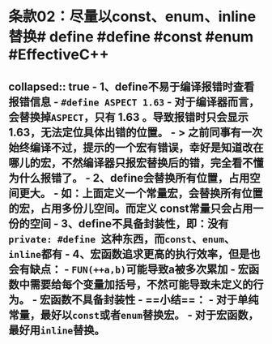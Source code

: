 # 条款02：尽量以const、enum、inline替换# define #define #const #enum #EffectiveC++
collapsed:: true
	- 1、define不易于编译报错时查看报错信息
		- `#define ASPECT 1.63`
		- 对于编译器而言，会替换掉`ASPECT`，只有 1.63 。导致报错时只会显示1.63，无法定位具体出错的位置。
			- > 之前同事有一次始终编译不过，提示的一个宏有错误，幸好是知道改在哪儿的宏，不然编译器只报宏替换后的错，完全看不懂为什么报错了。
	- 2、define会替换所有位置，占用空间更大。
		- 如：上面定义一个常量宏，会替换所有位置的宏，占用多份儿空间。而定义 const常量只会占用一份的空间
	- 3、define不具备封装性，即：没有`private: #define `这种东西，而`const`、`enum`、`inline`都有
	- 4、宏函数追求更高的执行效率，但是也会有缺点：
		- `FUN(++a,b)`可能导致a被多次累加
		- 宏函数中需要给每个变量加括号，不然可能导致未定义的行为。
		- 宏函数不具备封装性
	- ==小结==：
		- 对于单纯常量，最好以`const`或者`enum`替换宏。
		- 对于宏函数，最好用`inline`替换。
-